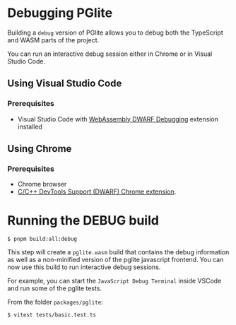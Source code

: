 # Debugging PGlite

Building a `debug` version of PGlite allows you to debug both the TypeScript and WASM parts of the project.

You can run an interactive debug session either in Chrome or in Visual Studio Code.

## Using Visual Studio Code

### Prerequisites

- Visual Studio Code with [WebAssembly DWARF Debugging](https://marketplace.visualstudio.com/items?itemName=ms-vscode.wasm-dwarf-debugging) extension installed

## Using Chrome

### Prerequisites

- Chrome browser
- [C/C++ DevTools Support (DWARF) Chrome extension](https://goo.gle/wasm-debugging-extension).

# Running the DEBUG build

`$ pnpm build:all:debug`

This step will create a `pglite.wasm` build that contains the debug information as well as a non-minified version of the pglite javascript frontend. You can now use this build to run interactive debug sessions.

For example, you can start the `JavaScript Debug Terminal` inside VSCode and run some of the pglite tests.

From the folder `packages/pglite`:

`$ vitest tests/basic.test.ts`
